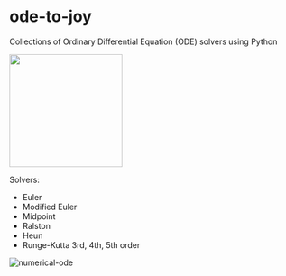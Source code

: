# ode-to-joy
Collections of Ordinary Differential Equation (ODE) solvers using Python 

<div>
<img src="https://user-images.githubusercontent.com/51282928/91640896-142a8880-ea4b-11ea-92fe-5d9d2bda13bd.png" width="200"/>
</div>

Solvers:
* Euler
* Modified Euler
* Midpoint
* Ralston
* Heun
* Runge-Kutta 3rd, 4th, 5th order

![numerical-ode](https://user-images.githubusercontent.com/51282928/91640942-5fdd3200-ea4b-11ea-9a5e-2d4a89a94ae2.png)

